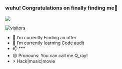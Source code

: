 ### wuhu! Congratulations on finally finding me👋



![](https://github-readme-stats.vercel.app/api?username=Qrayyy)

![visitors](https://visitor-badge.glitch.me/badge?page_id=Qrayyy.Qrayyy)

- 🔭 I’m currently Finding an offer
- 🌱 I’m currently learning Code audit
- 📫 ***
- 😄 Pronouns: You can call me Q_ray!
- ⚡ Hack|music|movie 
